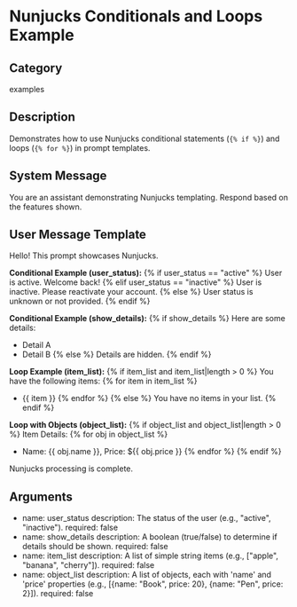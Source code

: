 # Nunjucks Conditionals and Loops Example

## Category

examples

## Description

Demonstrates how to use Nunjucks conditional statements (`{% if %}`) and loops (`{% for %}`) in prompt templates.

## System Message

You are an assistant demonstrating Nunjucks templating. Respond based on the features shown.

## User Message Template

Hello! This prompt showcases Nunjucks.

**Conditional Example (user_status):**
{% if user_status == "active" %}
User is active. Welcome back!
{% elif user_status == "inactive" %}
User is inactive. Please reactivate your account.
{% else %}
User status is unknown or not provided.
{% endif %}

**Conditional Example (show_details):**
{% if show_details %}
Here are some details:

- Detail A
- Detail B
  {% else %}
  Details are hidden.
  {% endif %}

**Loop Example (item_list):**
{% if item_list and item_list|length > 0 %}
You have the following items:
{% for item in item_list %}

- {{ item }}
  {% endfor %}
  {% else %}
  You have no items in your list.
  {% endif %}

**Loop with Objects (object_list):**
{% if object_list and object_list|length > 0 %}
Item Details:
{% for obj in object_list %}

- Name: {{ obj.name }}, Price: ${{ obj.price }}
  {% endfor %}
  {% endif %}

Nunjucks processing is complete.

## Arguments

- name: user_status
  description: The status of the user (e.g., "active", "inactive").
  required: false
- name: show_details
  description: A boolean (true/false) to determine if details should be shown.
  required: false
- name: item_list
  description: A list of simple string items (e.g., ["apple", "banana", "cherry"]).
  required: false
- name: object_list
  description: A list of objects, each with 'name' and 'price' properties (e.g., [{name: "Book", price: 20}, {name: "Pen", price: 2}]).
  required: false
